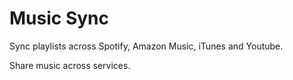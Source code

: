# Music Sync
Sync playlists across Spotify, Amazon Music, iTunes and Youtube.

Share music across services.
